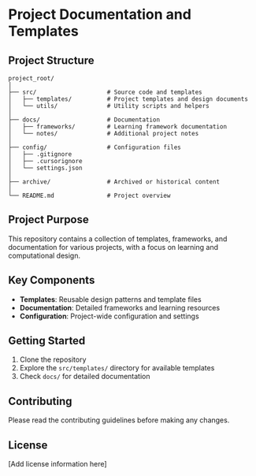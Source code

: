 # Project Documentation and Templates

## Project Structure

```
project_root/
│
├── src/                    # Source code and templates
│   ├── templates/          # Project templates and design documents
│   └── utils/              # Utility scripts and helpers
│
├── docs/                   # Documentation
│   ├── frameworks/         # Learning framework documentation
│   └── notes/              # Additional project notes
│
├── config/                 # Configuration files
│   ├── .gitignore
│   ├── .cursorignore
│   └── settings.json
│
├── archive/                # Archived or historical content
│
└── README.md               # Project overview
```

## Project Purpose

This repository contains a collection of templates, frameworks, and documentation for various projects, with a focus on learning and computational design.

## Key Components

- **Templates**: Reusable design patterns and template files
- **Documentation**: Detailed frameworks and learning resources
- **Configuration**: Project-wide configuration and settings

## Getting Started

1. Clone the repository
2. Explore the `src/templates/` directory for available templates
3. Check `docs/` for detailed documentation

## Contributing

Please read the contributing guidelines before making any changes.

## License

[Add license information here]
